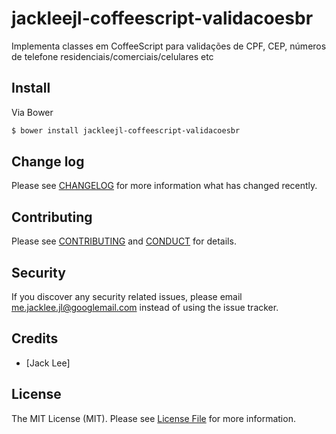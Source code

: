 # jackleejl-coffeescript-validacoesbr

Implementa classes em CoffeeScript para validações de CPF, CEP, números de telefone residenciais/comerciais/celulares etc

## Install

Via Bower

``` bash
$ bower install jackleejl-coffeescript-validacoesbr
```

## Change log

Please see [CHANGELOG](CHANGELOG.md) for more information what has changed recently.


## Contributing

Please see [CONTRIBUTING](CONTRIBUTING.md) and [CONDUCT](CONDUCT.md) for details.

## Security

If you discover any security related issues, please email me.jacklee.jl@googlemail.com instead of using the issue tracker.

## Credits

- [Jack Lee]

## License

The MIT License (MIT). Please see [License File](LICENSE.md) for more information.

